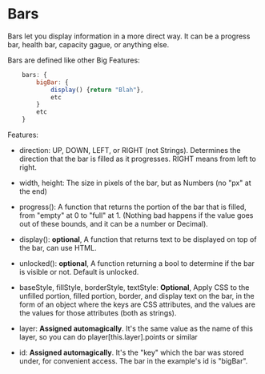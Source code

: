 # Bars

Bars let you display information in a more direct way. It can be a progress bar, health bar, capacity gague, or anything else.

Bars are defined like other Big Features:

```js
    bars: {
        bigBar: {
            display() {return "Blah"},
            etc
        }
        etc
    }
```

Features:

- direction: UP, DOWN, LEFT, or RIGHT (not Strings). Determines the direction that the bar is filled as it progresses.
             RIGHT means from left to right.

- width, height: The size in pixels of the bar, but as Numbers (no "px" at the end)

- progress(): A function that returns the portion of the bar that is filled, from "empty" at 0 to "full" at 1.
              (Nothing bad happens if the value goes out of these bounds, and it can be a number or Decimal).

- display(): **optional**, A function that returns text to be displayed on top of the bar, can use HTML.

- unlocked(): **optional**, A function returning a bool to determine if the bar is visible or not. Default is unlocked.

- baseStyle, fillStyle, borderStyle, textStyle: **Optional**, Apply CSS to the unfilled portion, filled portion, border, and 
             display text on the bar, in the form of an object where the keys are CSS attributes, and the values are the
             values for those attributes (both as strings). 


- layer: **Assigned automagically**. It's the same value as the name of this layer, so you can do player[this.layer].points or similar

- id: **Assigned automagically**. It's the "key" which the bar was stored under, for convenient access.
      The bar in the example's id is "bigBar".
